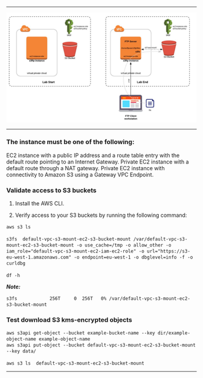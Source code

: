 ***

 <div align="center">
    <img src="images/ec2-mount-s3.JPG" width="700" />
</div>

***
### __The instance must be one of the following:__

EC2 instance with a public IP address and a route table entry with the default route pointing to an Internet Gateway.
Private EC2 instance with a default route through a NAT gateway.
Private EC2 instance with connectivity to Amazon S3 using a Gateway VPC Endpoint.

### __Validate access to S3 buckets__

1.    Install the AWS CLI.

2.    Verify access to your S3 buckets by running the following command:

```
aws s3 ls

s3fs  default-vpc-s3-mount-ec2-s3-bucket-mount /var/default-vpc-s3-mount-ec2-s3-bucket-mount -o use_cache=/tmp -o allow_other -o iam_role="default-vpc-s3-mount-ec2-iam-ec2-role" -o url="https://s3-eu-west-1.amazonaws.com" -o endpoint=eu-west-1 -o dbglevel=info -f -o curldbg

df -h
```

*__Note:__* 

```
s3fs            256T     0  256T   0% /var/default-vpc-s3-mount-ec2-s3-bucket-mount
```
### __Test download S3 kms-encrypted objects__
```
aws s3api get-object --bucket example-bucket-name --key dir/example-object-name example-object-name
aws s3api put-object --bucket default-vpc-s3-mount-ec2-s3-bucket-mount --key data/

aws s3 ls  default-vpc-s3-mount-ec2-s3-bucket-mount
```
***